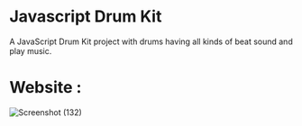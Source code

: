 # Javascript Drum Kit

A JavaScript Drum Kit project with drums having all kinds of beat sound and play music.

# Website :
![Screenshot (132)](https://user-images.githubusercontent.com/98808802/218304844-c168fa4b-6f27-47d4-b0a2-0d925e183e17.png)
